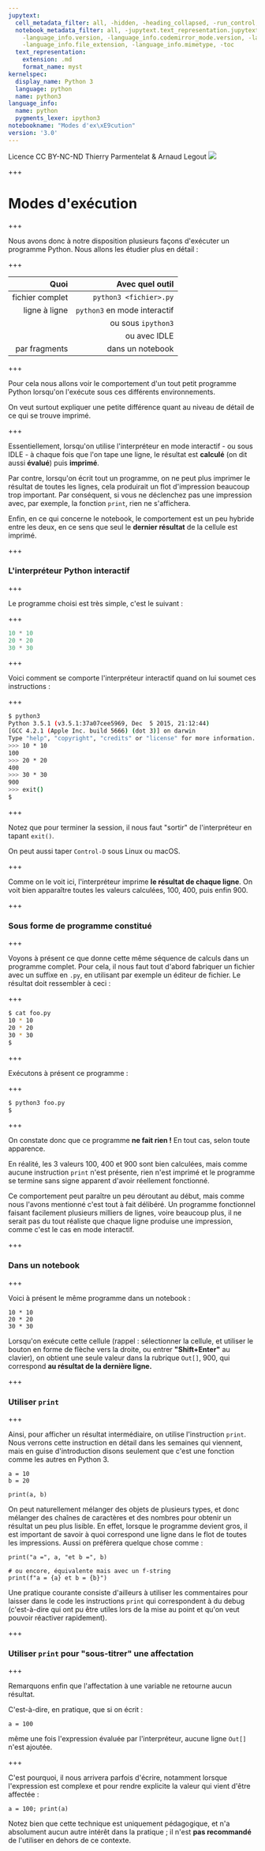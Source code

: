 ```yaml
---
jupytext:
  cell_metadata_filter: all, -hidden, -heading_collapsed, -run_control, -trusted
  notebook_metadata_filter: all, -jupytext.text_representation.jupytext_version, -jupytext.text_representation.format_version,
    -language_info.version, -language_info.codemirror_mode.version, -language_info.codemirror_mode,
    -language_info.file_extension, -language_info.mimetype, -toc
  text_representation:
    extension: .md
    format_name: myst
kernelspec:
  display_name: Python 3
  language: python
  name: python3
language_info:
  name: python
  pygments_lexer: ipython3
notebookname: "Modes d'ex\xE9cution"
version: '3.0'
---
```


<div class="licence">
<span>Licence CC BY-NC-ND</span>
<span>Thierry Parmentelat &amp; Arnaud Legout</span>
<span><img src="media/both-logos-small-alpha.png" /></span>
</div>

+++

# Modes d'exécution

+++

Nous avons donc à notre disposition plusieurs façons d'exécuter un programme Python. Nous allons les étudier plus en détail :

+++

| Quoi            | Avec quel outil              |
|----------------:|-----------------------------:|
| fichier complet | `python3 <fichier>.py`       |
| ligne à ligne   | `python3` en mode interactif |
|     &nbsp;      | ou sous `ipython3`           |
|     &nbsp;      | ou avec IDLE                 |
| par fragments   | dans un notebook             |

+++

Pour cela nous allons voir le comportement d'un tout petit programme Python lorsqu'on l'exécute sous ces différents environnements.

On veut surtout expliquer une petite différence quant au niveau de détail de ce qui se trouve imprimé.

+++

Essentiellement, lorsqu'on utilise l'interpréteur en mode interactif - ou sous IDLE - à chaque fois que l'on tape une ligne, le résultat est **calculé** (on dit aussi **évalué**) puis **imprimé**.

Par contre, lorsqu'on écrit tout un programme, on ne peut plus imprimer le résultat de toutes les lignes, cela produirait un flot d'impression beaucoup trop important. Par conséquent, si vous ne déclenchez pas une impression avec, par exemple, la fonction `print`, rien ne s'affichera.

Enfin, en ce qui concerne le notebook, le comportement est un peu hybride entre les deux, en ce sens que seul le **dernier résultat** de la cellule est imprimé.

+++

### L'interpréteur Python interactif

+++

Le programme choisi est très simple, c'est le suivant :

+++

```python
10 * 10
20 * 20
30 * 30
```

+++

Voici comment se comporte l'interpréteur interactif quand on lui soumet ces instructions :

+++

```bash
$ python3
Python 3.5.1 (v3.5.1:37a07cee5969, Dec  5 2015, 21:12:44)
[GCC 4.2.1 (Apple Inc. build 5666) (dot 3)] on darwin
Type "help", "copyright", "credits" or "license" for more information.
>>> 10 * 10
100
>>> 20 * 20
400
>>> 30 * 30
900
>>> exit()
$
```

+++

Notez que pour terminer la session, il nous faut "sortir" de l'interpréteur en tapant `exit()`.

On peut aussi taper `Control-D` sous Linux ou macOS.

+++

Comme on le voit ici, l'interpréteur imprime **le résultat de chaque ligne**. On voit bien apparaître toutes les valeurs calculées, 100, 400, puis enfin 900.

+++

### Sous forme de programme constitué

+++

Voyons à présent ce que donne cette même séquence de calculs dans un programme complet. Pour cela, il nous faut tout d'abord fabriquer un fichier avec un suffixe en `.py`, en utilisant par exemple un éditeur de fichier. Le résultat doit ressembler à ceci :

+++

```bash
$ cat foo.py
10 * 10
20 * 20
30 * 30
$
```

+++

Exécutons à présent ce programme :

+++

```bash
$ python3 foo.py
$
```

+++

On constate donc que ce programme **ne fait rien !** En tout cas, selon toute apparence.

En réalité, les 3 valeurs 100, 400 et 900 sont bien calculées, mais comme aucune instruction `print` n'est présente, rien n'est imprimé et le programme se termine sans signe apparent d'avoir réellement fonctionné.

Ce comportement peut paraître un peu déroutant au début, mais comme nous l'avons mentionné c'est tout à fait délibéré. Un programme fonctionnel faisant facilement plusieurs milliers de lignes, voire beaucoup plus, il ne serait pas du tout réaliste que chaque ligne produise une impression, comme c'est le cas en mode interactif.

+++

### Dans un notebook

+++

Voici à présent le même programme dans un notebook :

```{code-cell} ipython3
10 * 10
20 * 20
30 * 30
```

Lorsqu'on exécute cette cellule (rappel : sélectionner la cellule, et utiliser le bouton en forme de flèche vers la droite, ou entrer **"Shift+Enter"** au clavier), on obtient une seule valeur dans la rubrique `Out[]`, 900, qui correspond **au résultat de la dernière ligne.**

+++

### Utiliser `print`

+++

Ainsi, pour afficher un résultat intermédiaire, on utilise l'instruction `print`. Nous verrons cette instruction en détail dans les semaines qui viennent, mais en guise d'introduction disons seulement que c'est une fonction comme les autres en Python 3.

```{code-cell} ipython3
a = 10
b = 20

print(a, b)
```

On peut naturellement mélanger des objets de plusieurs types, et donc mélanger des chaînes de caractères et des nombres pour obtenir un résultat un peu plus lisible. En effet, lorsque le programme devient gros, il est important de savoir à quoi correspond une ligne dans le flot de toutes les impressions. Aussi on préfèrera quelque chose comme :

```{code-cell} ipython3
print("a =", a, "et b =", b)
```

```{code-cell} ipython3
# ou encore, équivalente mais avec un f-string
print(f"a = {a} et b = {b}")
```

Une pratique courante consiste d'ailleurs à utiliser les commentaires pour laisser dans le code les instructions `print` qui correspondent à du debug (c'est-à-dire qui ont pu être utiles lors de la mise au point et qu'on veut pouvoir réactiver rapidement).

+++

### Utiliser `print` pour "sous-titrer" une affectation

+++

Remarquons enfin que l'affectation à une variable ne retourne aucun résultat.

C'est-à-dire, en pratique, que si on écrit :

```{code-cell} ipython3
a = 100
```

même une fois l'expression évaluée par l'interpréteur, aucune ligne `Out[]` n'est ajoutée.

+++

C'est pourquoi, il nous arrivera parfois d'écrire, notamment lorsque l'expression est complexe et pour rendre explicite la valeur qui vient d'être affectée :

```{code-cell} ipython3
a = 100; print(a)
```

Notez bien que cette technique est uniquement pédagogique, et n'a absolument aucun autre intérêt dans la pratique ; il n'est **pas recommandé** de l'utiliser en dehors de ce contexte.
